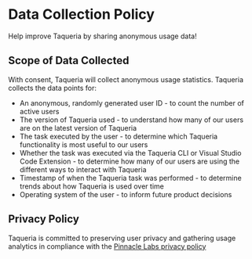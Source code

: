 # Data Collection Policy

Help improve Taqueria by sharing anonymous usage data!

## Scope of Data Collected

With consent, Taqueria will collect anonymous usage statistics. Taqueria collects the data points for:

- An anonymous, randomly generated user ID - to count the number of active users
- The version of Taqueria used - to understand how many of our users are on the latest version of Taqueria
- The task executed by the user - to determine which Taqueria functionality is most useful to our users
- Whether the task was executed via the Taqueria CLI or Visual Studio Code Extension - to determine how many of our users are using the different ways to interact with Taqueria
- Timestamp of when the Taqueria task was performed - to determine trends about how Taqueria is used over time
- Operating system of the user - to inform future product decisions

## Privacy Policy

Taqueria is committed to preserving user privacy and gathering usage analytics in compliance with the [Pinnacle Labs privacy policy](https://pinnaclelabs.limited/privacy)
